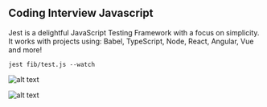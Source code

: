 ## Coding Interview Javascript

Jest is a delightful JavaScript Testing Framework with a focus on simplicity.
It works with projects using: Babel, TypeScript, Node, React, Angular, Vue and more!

```
jest fib/test.js --watch
```

![alt text](https://i.imgur.com/JdRaYmW.png)

![alt text](https://i.imgur.com/kAN6gIA.png)